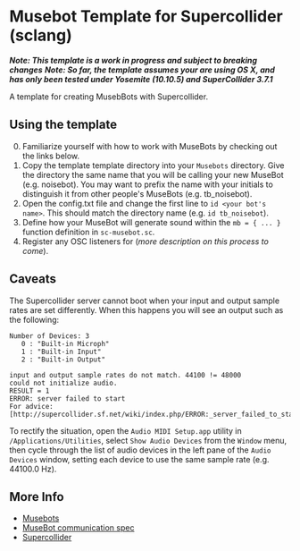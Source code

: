# Musebot Template for Supercollider (sclang)

_**Note: This template is a work in progress and subject to breaking changes**_
_**Note: So far, the template assumes your are using OS X, and has only been tested under Yosemite (10.10.5) and SuperCollider 3.7.1**_

A template for creating MusebBots with Supercollider.

## Using the template

0. Familiarize yourself with how to work with MuseBots by checking out the links below.
1. Copy the template template directory into your `Musebots` directory. Give the directory the same name that you will be calling your new MuseBot (e.g. noisebot). You may want to prefix the name with your initials to distinguish it from other people's MuseBots (e.g. tb_noisebot).
2. Open the config.txt file and change the first line to `id <your bot's name>`. This should match the directory name (e.g. `id tb_noisebot`).
3. Define how your MuseBot will generate sound within the `mb = { ... }` function definition in `sc-musebot.sc`.
4. Register any OSC listeners for (_more description on this process to come_).

## Caveats

The Supercollider server cannot boot when your input and output sample rates are set differently. When this happens you will see an output such as the following:

```
Number of Devices: 3
   0 : "Built-in Microph"
   1 : "Built-in Input"
   2 : "Built-in Output"

input and output sample rates do not match. 44100 != 48000
could not initialize audio.
RESULT = 1
ERROR: server failed to start
For advice: [http://supercollider.sf.net/wiki/index.php/ERROR:_server_failed_to_start]
```

To rectify the situation, open the `Audio MIDI Setup.app` utility in `/Applications/Utilities`, select `Show Audio Devices` from the `Window` menu, then cycle through the list of audio devices in the left pane of the `Audio Devices` window, setting each device to use the same sample rate (e.g. 44100.0 Hz).

## More Info

- [Musebots](http://musicalmetacreation.org/musebots/)
- [MuseBot communication spec](https://docs.google.com/document/d/1UtdLYsOErzXKNFxrM7utHeFXgPNcC_w40lTtUxtCYO8)
- [Supercollider](https://supercollider.github.io/)
